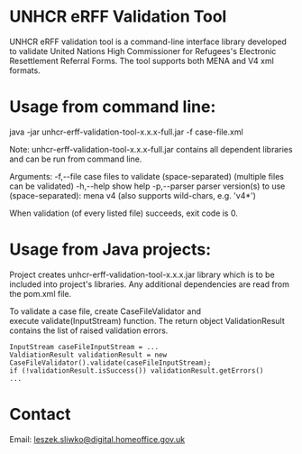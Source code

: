 # UNHCR eRFF Validation Tool

UNHCR eRFF validation tool is a command-line interface library developed to validate United Nations High Commissioner for Refugees's Electronic Resettlement Referral Forms. The tool supports both MENA and V4 xml formats.

# Usage from command line:
java -jar unhcr-erff-validation-tool-x.x.x-full.jar -f case-file.xml

Note:
unhcr-erff-validation-tool-x.x.x-full.jar contains all dependent libraries and can be run from command line.

Arguments:
-f,--file <arg>     case files to validate (space-separated)
(multiple files can be validated)
-h,--help           show help
-p,--parser <arg>   parser version(s) to use (space-separated): mena v4
(also supports wild-chars, e.g. 'v4*')

When validation (of every listed file) succeeds, exit code is 0.

# Usage from Java projects:
Project creates unhcr-erff-validation-tool-x.x.x.jar library which is to be included into project's libraries. Any additional dependencies are read from the pom.xml file.

To validate a case file, create CaseFileValidator and execute validate(InputStream) function. The return object ValidationResult contains the list of raised validation errors.
```
InputStream caseFileInputStream = ...
ValdiationResult validationResult = new CaseFileValidator().validate(caseFileInputStream);
if (!validationResult.isSuccess()) validationResult.getErrors()
...
```

# Contact
Email: leszek.sliwko@digital.homeoffice.gov.uk